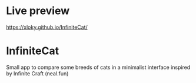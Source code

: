 # Live preview
https://xloky.github.io/InfiniteCat/
# InfiniteCat
Small app to compare some breeds of cats in a minimalist interface inspired by Infinite Craft (neal.fun)

